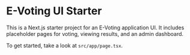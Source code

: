 # E-Voting UI Starter

This is a Next.js starter project for an E-Voting application UI. It includes placeholder pages for voting, viewing results, and an admin dashboard.

To get started, take a look at `src/app/page.tsx`.
